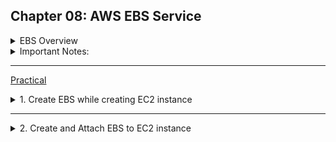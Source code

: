## Chapter 08: AWS EBS Service
<details>
  <summary>EBS Overview</summary>

EBS stands for **Elastic Block Store**. It is a cloud based storage service that provides durable, high-performance block storage for use with Amazon EC2 instances.   
It works like virtual hard-drive and allows store & data access data even when EC2 instance are stopped or terminated.   

Here we will see:      
- How to add storage in EC2 instance 
- How to increase size of storage
- add additional disk in storage
- backup for disk space
- retrieve from backup
- transfer snapshot backup from one region to another

While creating EC2 instance, we saw section **Configure Storage** ,    
<img width="1251" alt="image" src="https://github.com/user-attachments/assets/89da2c32-73ce-47fa-8988-519ce04c41b0" />   
this 8 GB general purpose is of form EBS   
If we click on Advance, it will show **EBS Volumne**   
<img width="807" alt="image" src="https://github.com/user-attachments/assets/40d339d2-19d0-4456-b52d-6c119c8d2fec" />   
</details>

<details>
  <summary>Important Notes: </summary>

1. We can attach multiple EBS for an EC2 instance.   
2. EBS provides persistent, fasts-storage that ensures your data is saved even if the EC2 instance is stopped or restarted, making it ideal for database workloads.   
<ins>usecase:</ins> We are hosting a MySQl or PostgresSQL database and need reliable high performance storage to handle frequent readwrite operations.   

3. Region and AZ specific - Lets say Region Mumbai has 3 AZs - A,B and C. If we create EBS on AZ 'A', and create EC2 instance on AZ 'B' then the EC2 instance can't use the EBS.

4. Build-in Redundancy

5. Different Volume Types   
<img width="807" alt="image" src="https://github.com/user-attachments/assets/e0615075-bf66-4cc3-be06-96c22f8cb9ef" />


6. Allows encryption and snapshot for backup
<img width="807" alt="image" src="https://github.com/user-attachments/assets/a5435d2c-6d11-462c-9548-5f81f9501871" />

7. Scalaable(Volume can be resizeable)
- No data loss will occur during resizing   
- No need to restart EC2 instance during the process

</details>

---
<ins>Practical</ins>   

<details>
  <summary>1. Create EBS while creating EC2 instance </summary>
Here we will see EBS behaviour when EC2 instance is deleted

In EC2 dashboard --> Left Nav -> Elastic Block Store --> Volumes
It will show no volumes   

Lets create an instance first   
Case A:      
We will create as we used to do in previous chapter - lets give instance name (mywebserver-29May2025) and other select by default.   
In EC2 dashboard we can see this instance.   
Now go to LeftNav -> Elastic Block Store -> Volume    
We can see a volume   
<img width="1615" alt="image" src="https://github.com/user-attachments/assets/f49a3080-5196-4aaa-87b1-2bd3b3c0a560" />   
Note: Please ensure region is same for instance and EBS   

**While creating the EC2 instance, as we have selected all bydefault so if we terminate/delete the EC2 instance this volume in EBS will also gets deleted.**   

Case B:   
We will create one more EC2 instance but we will keep eceyrthing default other than **Configure Storage**    
<img width="823" alt="image" src="https://github.com/user-attachments/assets/758f8452-7ee6-4d33-a2ae-5cf654d4b5b3" />
Here will select : Delete on termination --> No   
In EC2 Dashboard , we can see the instance running. If we see the details in Storage section -> horizontal scroll -> we will see **Delete on termination** is **No**   
<img width="1521" alt="image" src="https://github.com/user-attachments/assets/8beaf345-9179-4cdb-8e93-a608292c506f" />

Now go to LeftNav -> Elastic Block Store -> Volume  
We can see a volume there    
However now even if we delete/terminate EC2 instance , this **volume will not get deleted.**      
We will delete/terminate it manually.     
<img width="1668" alt="image" src="https://github.com/user-attachments/assets/53a6733c-a275-467a-9d0e-ead3996e6867" />

Note: Since EC2 instance attached(the EC2 with which this volume created) is already deleted so detach option is not available.   
</details>

---
<details>
  <summary> 2. Create and Attach EBS to EC2 instance  </summary>

  Here we will create EBS and attach with EC2 instance.   
  
  
</details>























